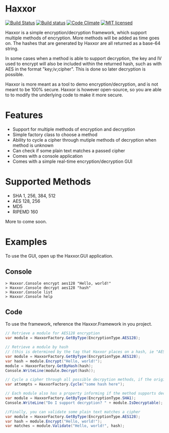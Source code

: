 Haxxor
======

[![Build Status](https://travis-ci.org/Badgerati/Haxxor.svg?branch=master)](https://travis-ci.org/Badgerati/Haxxor)
[![Build status](https://ci.appveyor.com/api/projects/status/0lj87h82necl7ma9?svg=true)](https://ci.appveyor.com/project/Badgerati/haxxor)
[![Code Climate](https://codeclimate.com/github/Badgerati/Haxxor/badges/gpa.svg)](https://codeclimate.com/github/Badgerati/Haxxor)
[![MIT licensed](https://img.shields.io/badge/license-MIT-blue.svg)](https://raw.githubusercontent.com/Badgerati/Haxxor/master/LICENSE.txt)

Haxxor is a simple encryption/decryption framework, which support multiple methods of encryption. More methods will be added as time goes on. The hashes that are generated by Haxxor are all returned as a base-64 string.

In some cases when a method is able to support decryption, the key and IV used to encrypt will also be included within the returned hash, such as with AES in the format "key;iv;cipher". This is done so later decryption is possible.

Haxxor is more meant as a tool to demo encryption/decryption, and is not meant to be 100% secure. Haxxor is however open-source, so you are able to to modify the underlying code to make it more secure.

Features
========
* Support for multiple methods of encryption and decryption
* Simple factory class to choose a method
* Ability to cycle a cipher through mutiple methods of decryption when method is unknown
* Can check if some plain text matches a passed cipher
* Comes with a console application
* Comes with a simple real-time encryption/decryption GUI

Supported Methods
=================
* SHA 1, 256, 384, 512
* AES 128, 256
* MD5
* RIPEMD 160

More to come soon.

Examples
========
To use the GUI, open up the Haxxor.GUI application.

Console
-------
```shell
> Haxxor.Console encrypt aes128 "Hello, world!"
> Haxxor.Console decrypt aes128 "hash"
> Haxxor.Console list
> Haxxor.Console help
```

Code
----
To use the framework, reference the Haxxor.Framework in you project.
```C#
// Retrieve a module for AES128 encryption
var module = HaxxorFactory.GetByType(EncryptionType.AES128);

// Retrieve a module by hash
// (this is determined by the tag that Haxxor places on a hash, ie "AES128|<hash>"
var module = HaxxorFactory.GetByType(EncryptionType.AES128);
var hash = module.Encrypt("Hello, world!");
module = HaxxorFactory.GetByHash(hash);
Console.WriteLine(module.Decrypt(hash));

// Cycle a cipher through all possible decrpytion methods, if the original method is unknown
var attempts = HaxxorFactory.Cycle("some hash here");

// Each module also has a property informing if the method supports decryption
var module = HaxxorFactory.GetByType(EncryptionType.SHA1);
Console.WriteLine("Do I support decryption? " + module.IsDecryptable);

//Finally, you can validate some plain text matches a cipher
var module = HaxxorFactory.GetByType(EncryptionType.AES128);
var hash = module.Encrypt("Hello, world!");
var matches = module.Validate("Hello, world!", hash);
```